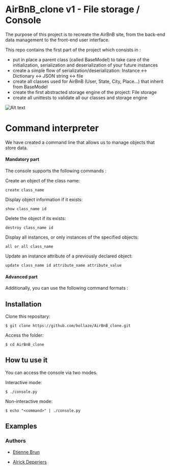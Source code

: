 # AirBnB_clone v1 - File storage / Console

The purpose of this project is to recreate the AirBnB site, from the back-end data management to the front-end user interface.

This repo contains the first part of the project which consists in :

*    put in place a parent class (called BaseModel) to take care of the initialization, serialization and deserialization of your future instances
*    create a simple flow of serialization/deserialization: Instance <-> Dictionary <-> JSON string <-> file
*    create all classes used for AirBnB (User, State, City, Place…) that inherit from BaseModel
*    create the first abstracted storage engine of the project: File storage
*    create all unittests to validate all our classes and storage engine

![Alt text](https://imagizer.imageshack.com/v2/1257x669q90/924/Aebfet.png "The part of this project: v1")

# Command interpreter

We have created a command line that allows us to manage objects that store data.

#### Mandatory part

The console supports the following commands :

Create an object of the class name:

    create class_name

Display object information if it exists:

    show class_name id

Delete the object if its exists:

    destroy class_name id

Display all instances, or only instances of the specified objects:

    all or all class_name

Update an instance attribute of a previously declared object:

    update class_name id attribute_name attribute_value

#### Advanced part

Additionally, you can use the following command formats :


## Installation

Clone this repositary:

    $ git clone https://github.com/hollaze/AirBnB_clone.git 

Access the folder:

    $ cd AirBnB_clone

## How tu use it

You can access the console via two modes.

Interactive mode:

    $ ./console.py

Non-interactive mode:

    $ echo "<command>" | ./console.py

## Examples

### Authors

*   [Etienne Brun](https://github.com/EtienneBrJ)

*   [Alrick Deperiers](https://github.com/hollaze)
